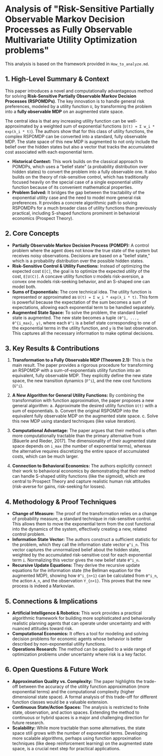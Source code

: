 # Analysis of "Risk-Sensitive Partially Observable Markov Decision Processes as Fully Observable Multivariate Utility Optimization problems"

This analysis is based on the framework provided in `How_to_analyze.md`.

## 1. High-Level Summary & Context

This paper introduces a novel and computationally advantageous method for solving **Risk-Sensitive Partially Observable Markov Decision Processes (RSPOMDPs)**. The key innovation is to handle general risk preferences, modeled by a utility function `U`, by transforming the problem into a **fully observable MDP** on an augmented state space.

The central idea is that any increasing utility function can be well-approximated by a weighted sum of exponential functions (`U(t) ≈ Σ w_i * exp(λ_i * t)`). The authors show that for this class of utility functions, the complex RSPOMDP can be converted into a standard, fully observable MDP. The state space of this new MDP is augmented to not only include the belief over the hidden states but also a vector that tracks the accumulated cost associated with each exponential term.

- **Historical Context:** This work builds on the classical approach to POMDPs, which uses a "belief state" (a probability distribution over hidden states) to convert the problem into a fully observable one. It also builds on the theory of risk-sensitive control, which has traditionally focused heavily on the special case of a single exponential utility function because of its convenient mathematical properties.
- **Problem Solved:** It bridges the gap between the tractability of the exponential utility case and the need to model more general risk preferences. It provides a concrete algorithmic path to solving RSPOMDPs for a much broader class of utility functions than previously practical, including S-shaped functions prominent in behavioral economics (Prospect Theory).

## 2. Core Concepts

- **Partially Observable Markov Decision Process (POMDP):** A control problem where the agent does not know the true state of the system but receives noisy observations. Decisions are based on a "belief state," which is a probability distribution over the possible hidden states.
- **Risk-Sensitive Control & Utility Functions:** Instead of optimizing the expected cost `E[C]`, the goal is to optimize the expected *utility* of the cost, `E[U(C)]`. A concave utility function `U` models risk-aversion, a convex one models risk-seeking behavior, and an S-shaped one can model both.
- **Sums of Exponentials:** The core technical idea. The utility function is represented or approximated as `U(t) = Σ w_i * exp(λ_i * t)`. This form is powerful because the expectation of the sum becomes a sum of expectations, allowing each exponential term to be handled separately.
- **Augmented State Space:** To solve the problem, the standard belief state is augmented. The new state becomes a tuple `(θ^1, ..., θ^{i_max}, y)`, where each `θ^i` is a belief state corresponding to one of the exponential terms in the utility function, and `y` is the last observation. This captures all the necessary information to make optimal decisions.

## 3. Key Results & Contributions

1.  **Transformation to a Fully Observable MDP (Theorem 2.1):** This is the main result. The paper provides a rigorous procedure for transforming an RSPOMDP with a sum-of-exponentials utility function into an equivalent, fully observable MDP. They explicitly define the new state space, the new transition dynamics (`F^i`), and the new cost functions (`G^i`).

2.  **A New Algorithm for General Utility Functions:** By combining the transformation with function approximation, the paper proposes a new general algorithm: 
    a. Approximate the desired utility function `U(t)` with a sum of exponentials.
    b. Convert the original RSPOMDP into the equivalent fully observable MDP on the augmented state space.
    c. Solve this new MDP using standard techniques (like value iteration).

3.  **Computational Advantage:** The paper argues that their method is often more computationally tractable than the primary alternative from [Bäuerle and Rieder, 2017]. The dimensionality of their augmented state space depends on `i_max` (the number of exponential terms), whereas the alternative requires discretizing the entire space of accumulated costs, which can be much larger.

4.  **Connection to Behavioral Economics:** The authors explicitly connect their work to behavioral economics by demonstrating that their method can handle S-shaped utility functions (like the sigmoid), which are central to Prospect Theory and capture realistic human risk attitudes (risk-averse for gains, risk-seeking for losses).

## 4. Methodology & Proof Techniques

- **Change of Measure:** The proof of the transformation relies on a change of probability measure, a standard technique in risk-sensitive control. This allows them to move the exponential term from the cost functional into the dynamics of the system, effectively creating a new, related control problem.
- **Information State Vector:** The authors construct a sufficient statistic for the problem, which they call the information state vector `ψ^i_n`. This vector captures the unnormalized belief about the hidden state, weighted by the accumulated risk-sensitive cost for each exponential term `i`. Normalizing this vector gives the new belief state `θ^i_n`.
- **Recursive Update Equations:** They derive the recursive update equations for the information state (the Bellman equation for the augmented MDP), showing how `θ^i_{n+1}` can be calculated from `θ^i_n`, the action `A_n`, and the observation `Y_{n+1}`. This proves that the new process is indeed a Markovian.

## 5. Connections & Implications

- **Artificial Intelligence & Robotics:** This work provides a practical algorithmic framework for building more sophisticated and behaviorally realistic planning agents that can operate under uncertainty and with nuanced attitudes toward risk.
- **Computational Economics:** It offers a tool for modeling and solving decision problems for economic agents whose behavior is better described by non-exponential utility functions.
- **Operations Research:** The method can be applied to a wide range of optimization problems under uncertainty where risk is a key factor.

## 6. Open Questions & Future Work

- **Approximation Quality vs. Complexity:** The paper highlights the trade-off between the accuracy of the utility function approximation (more exponential terms) and the computational complexity (higher dimensional state space). A formal analysis of this trade-off for different function classes would be a valuable extension.
- **Continuous State/Action Spaces:** The analysis is restricted to finite state, observation, and action spaces. Extending the method to continuous or hybrid spaces is a major and challenging direction for future research.
- **Scalability:** While more tractable than some alternatives, the state space still grows with the number of exponential terms. Developing more scalable algorithms, perhaps using function approximation techniques (like deep reinforcement learning) on the augmented state space, is a crucial next step for practical applications.